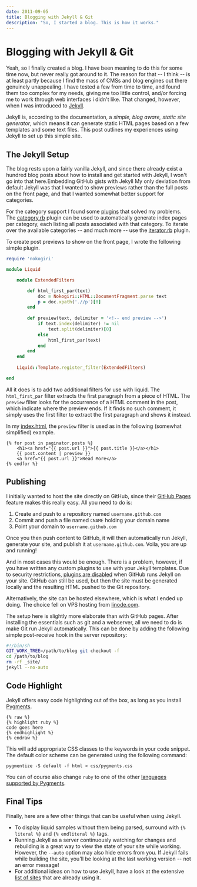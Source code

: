 ```yaml
---
date: 2011-09-05
title: Blogging with Jekyll & Git
description: "So, I started a blog. This is how it works."
---
```


# Blogging with Jekyll & Git

Yeah, so I finally created a blog. 
I have been meaning to do this for some time now, but never really got around to it.
The reason for that -- I think -- is at least partly because I find the mass of CMSs and blog engines out there genuinely unappealing.
I have tested a few from time to time, and found them too complex for my needs, giving me too little control, and/or forcing me to work through web interfaces i didn't like.
That changed, however, when I was introduced to <a href="https://github.com/mojombo/jekyll/wiki">Jekyll</a>.

Jekyll is, according to the documentation, a _simple, blog aware, static site generator_, which means it can generate static HTML pages based on a few templates and some text files.
This post outlines my experiences using Jekyll to set up this simple site.

## The Jekyll Setup

The blog rests upon a fairly vanilla Jekyll, and since there already exist a hundred blog posts about how to install and get started with Jekyll, I won't go into that here.Embedding GitHub gists with Jekyll
My only deviation from default Jekyll was that I wanted to show previews rather than the full posts on the front page, and that I wanted somewhat better support for categories.

For the category support I found some <a href="https://github.com/josegonzalez/josediazgonzalez.com/tree/master/_plugins">plugins</a> that solved my problems.
The <a href="https://github.com/josegonzalez/josediazgonzalez.com/blob/a1aadff451241bb5430a0e3665dc04cbdade221d/_plugins/category.rb">category.rb</a> plugin can be used to automatically generate index pages per category, each listing all posts associated with that category.
To iterate over the available categories -- and much more -- use the <a href="https://github.com/josegonzalez/josediazgonzalez.com/blob/a1aadff451241bb5430a0e3665dc04cbdade221d/_plugins/iterator.rb">iterator.rb</a> plugin.

To create post previews to show on the front page, I wrote the following simple plugin.

```ruby
require 'nokogiri'

module Liquid

    module ExtendedFilters

        def html_first_par(text)
            doc = Nokogiri::HTML::DocumentFragment.parse text
            p = doc.xpath('.//p')[0]
        end
        
        def preview(text, delimiter = '<!-- end preview -->')
            if text.index(delimiter) != nil
                text.split(delimiter)[0]
            else
                html_first_par(text)
            end
        end
    end
    
    Liquid::Template.register_filter(ExtendedFilters)

end
```

All it does is to add two additional filters for use with liquid.
The `html_first_par` filter extracts the first paragraph from a piece of HTML.
The `preview` filter looks for the occurrence of a HTML comment in the post, which indicate where the preview ends. 
If it finds no such comment, it simply uses the first filter to extract the first paragraph and shows it instead.

In my <a href="/index.html">index.html</a>, the `preview` filter is used as in the following (somewhat simplified) example.

```
{% for post in paginator.posts %}
    <h1><a href="{{ post.url }}">{{ post.title }}</a></h1>
    {{ post.content | preview }}
    <a href="{{ post.url }}">Read More</a>
{% endfor %}
```

## Publishing

I initially wanted to host the site directly on GitHub, since their <a href="http://pages.github.com/">GitHub Pages</a> feature makes this really easy. 
All you need to do is:

1. Create and push to a repository named `username.github.com`
2. Commit and push a file named `CNAME` holding your domain name
3. Point your domain to `username.github.com`

Once you then push content to GitHub, it will then automatically run Jekyll, generate your site, and publish it at `username.github.com`.
Voila, you are up and running!

And in most cases this would be enough. There is a problem, however, if you have written any custom plugins to use with your Jekyll templates.
Due to security restrictions, <a href="https://github.com/mojombo/jekyll/issues/325">plugins are disabled</a> when GitHub runs Jekyll on your site.
GitHub can still be used, but then the site must be generated locally and the resulting HTML pushed to the Git repository.

Alternatively, the site can be hosted elsewhere, which is what I ended up doing.
The choice fell on VPS hosting from <a href="http://www.linode.com/index.cfm">linode.com</a>.

The setup here is slightly more elaborate than with GitHub pages. 
After installing the essentials such as git and a webserver, all we need to do is make Git run Jekyll automatically.
This can be done by adding the following simple post-receive hook in the server repository:

```bash
#!/bin/sh
GIT_WORK_TREE=/path/to/blog git checkout -f
cd /path/to/blog
rm -rf _site/
jekyll --no-auto
```


## Code Highlight

Jekyll offers easy code highlighting out of the box, as long as you install <a href="http://pygments.org/">Pygments</a>.

    {% raw %}
    {% highlight ruby %}
    code goes here
    {% endhighlight %}
    {% endraw %}

This will add appropriate CSS classes to the keywords in your code snippet.
The default color scheme can be generated using the following command:

    pygmentize -S default -f html > css/pygments.css

You can of course also change `ruby` to one of the other <a href="http://pygments.org/languages/">languages supported by Pygments</a>.


## Final Tips

Finally, here are a few other things that can be useful when using Jekyll.

*   To display liquid samples without them being parsed, surround with `{% literal %}` and `{% endliteral %}` tags.
*   Running Jekyll as a server continuously watching for changes and rebuilding is a great way to view the state of your site while working. 
    However,  the `--auto` option may also hide errors from you. 
    If Jekyll fails while building the site, you'll be looking at the last working version -- not an error message!
*   For additional ideas on how to use Jekyll, have a look at the extensive <a href="https://github.com/mojombo/jekyll/wiki/Sites">list of sites</a> that are already using it.

